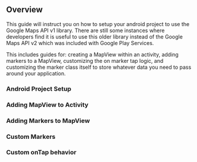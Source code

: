 ## Overview

This guide will instruct you on how to setup your android project to use the Google Maps API v1 library. There are still some instances where developers find it is useful to use this older library instead of the Google Maps API v2 which was included with Google Play Services.

This includes guides for: creating a MapView within an activity, adding markers to a MapView, customizing the on marker tap logic, and customizing the marker class itself to store whatever data you need to pass around your application.

### Android Project Setup

### Adding MapView to Activity

### Adding Markers to MapView

### Custom Markers

### Custom onTap behavior